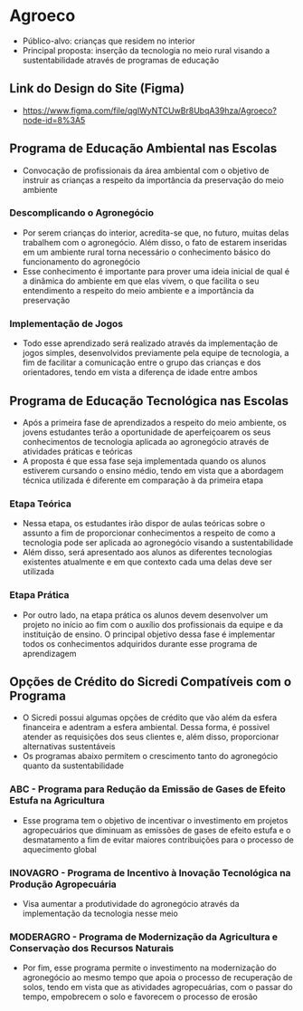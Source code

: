 # Agroeco 
- Público-alvo: crianças que residem no interior
- Principal proposta: inserção da tecnologia no meio rural visando a sustentabilidade através de programas de educação

## Link do Design do Site (Figma)
- https://www.figma.com/file/qgIWyNTCUwBr8UbqA39hza/Agroeco?node-id=8%3A5

## Programa de Educação Ambiental nas Escolas
- Convocação de profissionais da área ambiental com o objetivo de instruir as crianças a respeito da importância da preservação do meio ambiente

### Descomplicando o Agronegócio
- Por serem crianças do interior, acredita-se que, no futuro, muitas delas trabalhem com o agronegócio. Além disso, o fato de estarem inseridas em um ambiente rural torna necessário o conhecimento básico do funcionamento do agronegócio
- Esse conhecimento é importante para prover uma ideia inicial de qual é a dinâmica do ambiente em que elas vivem, o que facilita o seu entendimento a respeito do meio ambiente e a importância da preservação

### Implementação de Jogos
- Todo esse aprendizado será realizado através da implementação de jogos simples, desenvolvidos previamente pela equipe de tecnologia, a fim de facilitar a comunicação entre o grupo das crianças e dos orientadores, tendo em vista a diferença de idade entre ambos

## Programa de Educação Tecnológica nas Escolas
- Após a primeira fase de aprendizados a respeito do meio ambiente, os jovens estudantes terão a oportunidade de aperfeiçoarem os seus conhecimentos de tecnologia aplicada ao agronegócio através de atividades práticas e teóricas
- A proposta é que essa fase seja implementada quando os alunos estiverem cursando o ensino médio, tendo em vista que a abordagem técnica utilizada é diferente em comparação à da primeira etapa

### Etapa Teórica
- Nessa etapa, os estudantes irão dispor de aulas teóricas sobre o assunto a fim de proporcionar conhecimentos a respeito de como a tecnologia pode ser aplicada ao agronegócio visando a sustentabilidade
- Além disso, será apresentado aos alunos as diferentes tecnologias existentes atualmente e em que contexto cada uma delas deve ser utilizada

### Etapa Prática
- Por outro lado, na etapa prática os alunos devem desenvolver um projeto no início ao fim com o auxílio dos profissionais da equipe e da instituição de ensino. O principal objetivo dessa fase é implementar todos os conhecimentos adquiridos durante esse programa de aprendizagem

## Opções de Crédito do Sicredi Compatíveis com o Programa
- O Sicredi possui algumas opções de crédito que vão além da esfera financeira e adentram a esfera ambiental. Dessa forma, é possivel atender as requisições dos seus clientes e, além disso, proporcionar alternativas sustentáveis
- Os programas abaixo permitem o crescimento tanto do agronegócio quanto da sustentabilidade

### ABC - Programa para Redução da Emissão de Gases de Efeito Estufa na Agricultura
- Esse programa tem o objetivo de incentivar o investimento em projetos agropecuários que diminuam as emissões de gases de efeito estufa e o desmatamento a fim de evitar maiores contribuições para o processo de aquecimento global

### INOVAGRO - Programa de Incentivo à Inovação Tecnológica na Produção Agropecuária
- Visa aumentar a produtividade do agronegócio através da implementação da tecnologia nesse meio

### MODERAGRO - Programa de Modernização da Agricultura e Conservaçào dos Recursos Naturais
- Por fim, esse programa permite o investimento na modernização do agronegócio ao mesmo tempo que apoia o processo de recuperação de solos, tendo em vista que as atividades agropecuárias, com o passar do tempo, empobrecem o solo e favorecem o processo de erosão
